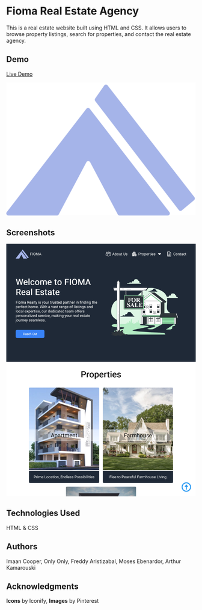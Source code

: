 # Fioma Real Estate Agency

This is a real estate website built using HTML and CSS. It allows users to browse property listings, search for properties, and contact the real estate agency.

## Demo
[Live Demo](https://kreativstorm-frontend-training.github.io/css-project/)

![Logo](./images/logo.svg)

## Screenshots
![App Screenshot](./images/screenshot.png)

## Technologies Used
HTML & CSS

## Authors
Imaan Cooper, 
Only Only, 
Freddy Aristizabal, 
Moses Ebenardor, 
Arthur Kamarouski

## Acknowledgments
**Icons** by Iconify, 
**Images** by Pinterest